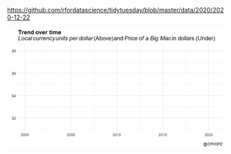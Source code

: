 https://github.com/rfordatascience/tidytuesday/blob/master/data/2020/2020-12-22

![](20201222-W52-Big_Mac_Index.gif)

